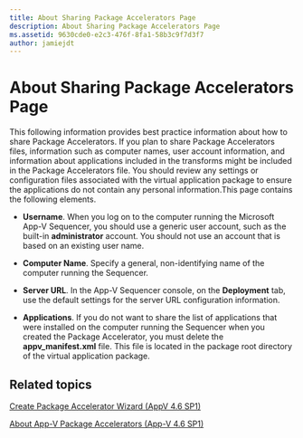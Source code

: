 ```yaml
---
title: About Sharing Package Accelerators Page
description: About Sharing Package Accelerators Page
ms.assetid: 9630cde0-e2c3-476f-8fa1-58b3c9f7d3f7
author: jamiejdt
---
```


# About Sharing Package Accelerators Page


This following information provides best practice information about how to share Package Accelerators. If you plan to share Package Accelerators files, information such as computer names, user account information, and information about applications included in the transforms might be included in the Package Accelerators file. You should review any settings or configuration files associated with the virtual application package to ensure the applications do not contain any personal information.This page contains the following elements.

-   **Username**. When you log on to the computer running the Microsoft App-V Sequencer, you should use a generic user account, such as the built-in **administrator** account. You should not use an account that is based on an existing user name.

-   **Computer Name**. Specify a general, non-identifying name of the computer running the Sequencer.

-   **Server URL**. In the App-V Sequencer console, on the **Deployment** tab, use the default settings for the server URL configuration information.

-   **Applications**. If you do not want to share the list of applications that were installed on the computer running the Sequencer when you created the Package Accelerator, you must delete the **appv\_manifest.xml** file. This file is located in the package root directory of the virtual application package.

## Related topics


[Create Package Accelerator Wizard (AppV 4.6 SP1)](create-package-accelerator-wizard--appv-46-sp1-.md)

[About App-V Package Accelerators (App-V 4.6 SP1)](about-app-v-package-accelerators--app-v-46-sp1-.md)

 

 





